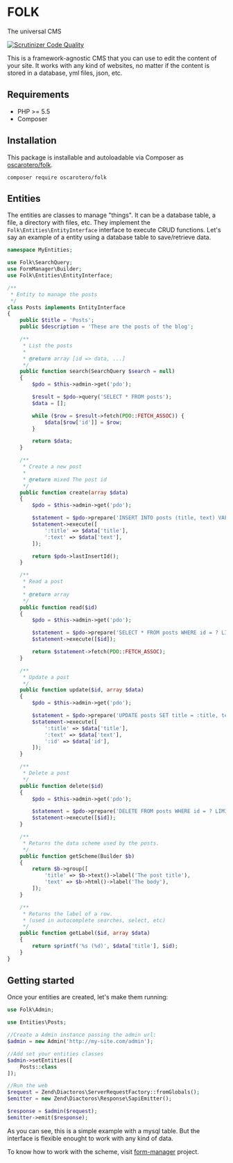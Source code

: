 # FOLK

The universal CMS

[![Scrutinizer Code Quality](https://scrutinizer-ci.com/g/oscarotero/folk/badges/quality-score.png?b=master)](https://scrutinizer-ci.com/g/oscarotero/folk/?branch=master)

This is a framework-agnostic CMS that you can use to edit the content of your site. It works with any kind of websites, no matter if the content is stored in a database, yml files, json, etc.

## Requirements

* PHP >= 5.5
* Composer

## Installation

This package is installable and autoloadable via Composer as [oscarotero/folk](https://packagist.org/packages/oscarotero/folk).

```
composer require oscarotero/folk
```

## Entities

The entities are classes to manage "things". It can be a database table, a file, a directory with files, etc. They implement the `Folk\Entities\EntityInterface` interface to execute CRUD functions. Let's say an example of a entity using a database table to save/retrieve data.

```php
namespace MyEntities;

use Folk\SearchQuery;
use FormManager\Builder;
use Folk\Entities\EntityInterface;

/**
 * Entity to manage the posts
 */
class Posts implements EntityInterface
{
    public $title = 'Posts';
    public $description = 'These are the posts of the blog';

    /**
     * List the posts
     *
     * @return array [id => data, ...]
     */
    public function search(SearchQuery $search = null)
    {
        $pdo = $this->admin->get('pdo');

        $result = $pdo->query('SELECT * FROM posts');
        $data = [];

        while ($row = $result->fetch(PDO::FETCH_ASSOC)) {
            $data[$row['id']] = $row;
        }

        return $data;
    }

    /**
     * Create a new post
     *
     * @return mixed The post id
     */
    public function create(array $data)
    {
        $pdo = $this->admin->get('pdo');

        $statement = $pdo->prepare('INSERT INTO posts (title, text) VALUES (:title, :text)');
        $statement->execute([
            ':title' => $data['title'],
            ':text' => $data['text'],
        ]);

        return $pdo->lastInsertId();
    }

    /**
     * Read a post
     *
     * @return array
     */
    public function read($id)
    {
        $pdo = $this->admin->get('pdo');

        $statement = $pdo->prepare('SELECT * FROM posts WHERE id = ? LIMIT 1');
        $statement->execute([$id]);

        return $statement->fetch(PDO::FETCH_ASSOC);
    }

    /**
     * Update a post
     */
    public function update($id, array $data)
    {
        $pdo = $this->admin->get('pdo');

        $statement = $pdo->prepare('UPDATE posts SET title = :title, text = :text WHERE id = :id LIMIT 1');
        $statement->execute([
            ':title' => $data['title'],
            ':text' => $data['text'],
            ':id' => $data['id'],
        ]);
    }

    /**
     * Delete a post
     */
    public function delete($id)
    {
        $pdo = $this->admin->get('pdo');

        $statement = $pdo->prepare('DELETE FROM posts WHERE id = ? LIMIT 1');
        $statement->execute([$id]);
    }

    /**
     * Returns the data scheme used by the posts.
     */
    public function getScheme(Builder $b)
    {
        return $b->group([
            'title' => $b->text()->label('The post title'),
            'text' => $b->html()->label('The body'),
        ]);
    }

    /**
     * Returns the label of a row.
     * (used in autocomplete searches, select, etc)
     */
    public function getLabel($id, array $data)
    {
        return sprintf('%s (%d)', $data['title'], $id);
    }
}
```

## Getting started

Once your entities are created, let's make them running:

```php
use Folk\Admin;

use Entities\Posts;

//Create a Admin instance passing the admin url:
$admin = new Admin('http://my-site.com/admin');

//Add set your entities classes
$admin->setEntities([
    Posts::class
]);

//Run the web
$request = Zend\Diactoros\ServerRequestFactory::fromGlobals();
$emitter = new Zend\Diactoros\Response\SapiEmitter();

$response = $admin($request);
$emitter->emit($response);
```

As you can see, this is a simple example with a mysql table. But the interface is flexible enought to work with any kind of data.

To know how to work with the scheme, visit [form-manager](https://github.com/oscarotero/form-manager/) project.

